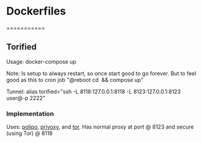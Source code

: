 # Dockerfiles
===========

## Torified

Usage:  docker-compose up

Note:  Is setup to always restart, so once start good to go forever.  But to feel good as this to cron job "@reboot cd <image directory> && compose up"

Tunnel: alias torified="ssh -L 8118:127.0.0.1:8118 -L 8123:127.0.0.1:8123 user@<ip>-p 2222"

### Implementation

Uses: [polipo](https://github.com/jech/polipo), [privoxy](https://www.privoxy.org/), and [tor](https://www.torproject.org/).  Has normal proxy at port @ 8123 and secure (using Tor) @ 8118
